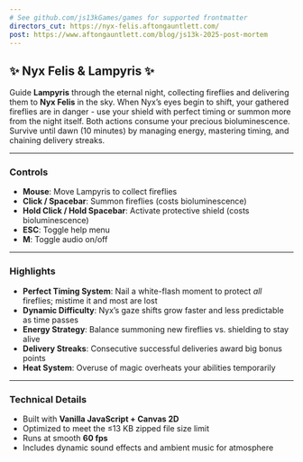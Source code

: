 ```yaml
---
# See github.com/js13kGames/games for supported frontmatter
directors_cut: https://nyx-felis.aftongauntlett.com/
post: https://www.aftongauntlett.com/blog/js13k-2025-post-mortem
---
```

## ✨ Nyx Felis & Lampyris ✨

Guide **Lampyris** through the eternal night, collecting fireflies and delivering them to **Nyx Felis** in the sky. When Nyx’s eyes begin to shift, your gathered fireflies are in danger - use your shield with perfect timing or summon more from the night itself. Both actions consume your precious bioluminescence. Survive until dawn (10 minutes) by managing energy, mastering timing, and chaining delivery streaks.

---

### Controls

- **Mouse**: Move Lampyris to collect fireflies  
- **Click / Spacebar**: Summon fireflies (costs bioluminescence)  
- **Hold Click / Hold Spacebar**: Activate protective shield (costs bioluminescence)  
- **ESC**: Toggle help menu  
- **M**: Toggle audio on/off  

---

### Highlights

- **Perfect Timing System**: Nail a white-flash moment to protect *all* fireflies; mistime it and most are lost  
- **Dynamic Difficulty**: Nyx’s gaze shifts grow faster and less predictable as time passes  
- **Energy Strategy**: Balance summoning new fireflies vs. shielding to stay alive  
- **Delivery Streaks**: Consecutive successful deliveries award big bonus points  
- **Heat System**: Overuse of magic overheats your abilities temporarily  

---

### Technical Details

- Built with **Vanilla JavaScript + Canvas 2D**  
- Optimized to meet the ≤13 KB zipped file size limit  
- Runs at smooth **60 fps**  
- Includes dynamic sound effects and ambient music for atmosphere  